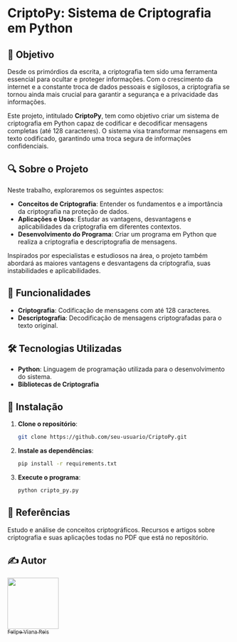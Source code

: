 # CriptoPy: Sistema de Criptografia em Python

## 📜 Objetivo

Desde os primórdios da escrita, a criptografia tem sido uma ferramenta essencial para ocultar e proteger informações. Com o crescimento da internet e a constante troca de dados pessoais e sigilosos, a criptografia se tornou ainda mais crucial para garantir a segurança e a privacidade das informações.

Este projeto, intitulado **CriptoPy**, tem como objetivo criar um sistema de criptografia em Python capaz de codificar e decodificar mensagens completas (até 128 caracteres). O sistema visa transformar mensagens em texto codificado, garantindo uma troca segura de informações confidenciais.

## 🔍 Sobre o Projeto

Neste trabalho, exploraremos os seguintes aspectos:

- **Conceitos de Criptografia**: Entender os fundamentos e a importância da criptografia na proteção de dados.
- **Aplicações e Usos**: Estudar as vantagens, desvantagens e aplicabilidades da criptografia em diferentes contextos.
- **Desenvolvimento do Programa**: Criar um programa em Python que realiza a criptografia e descriptografia de mensagens.

Inspirados por especialistas e estudiosos na área, o projeto também abordará as maiores vantagens e desvantagens da criptografia, suas instabilidades e aplicabilidades.

## 🚀 Funcionalidades

- **Criptografia**: Codificação de mensagens com até 128 caracteres.
- **Descriptografia**: Decodificação de mensagens criptografadas para o texto original.

## 🛠️ Tecnologias Utilizadas

- **Python**: Linguagem de programação utilizada para o desenvolvimento do sistema.
- **Bibliotecas de Criptografia**

## 📂 Instalação

1. **Clone o repositório**:
    ```bash
    git clone https://github.com/seu-usuario/CriptoPy.git
    ```
2. **Instale as dependências**:
    ```bash
    pip install -r requirements.txt
    ```
3. **Execute o programa**:
    ```bash
    python cripto_py.py
    ```
    
## 📝 Referências
Estudo e análise de conceitos criptográficos.
Recursos e artigos sobre criptografia e suas aplicações todas no PDF que está no repositório.

## ✍️ Autor
[<img loading="lazy" src="https://avatars.githubusercontent.com/u/64935845?v=4" width=115><br><sub>Felipe Viana Reis</sub>](https://github.com/Felps3296)
